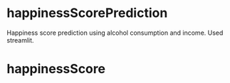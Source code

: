 # happinessScorePrediction
Happiness score prediction using alcohol consumption and income.
Used streamlit.
# happinessScore

